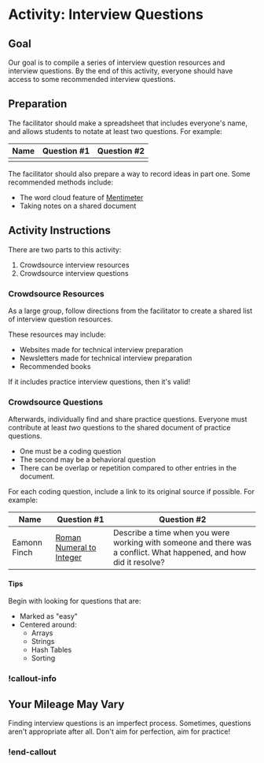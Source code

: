 # Activity: Interview Questions

## Goal

Our goal is to compile a series of interview question resources and interview questions. By the end of this activity, everyone should have access to some recommended interview questions.

## Preparation

The facilitator should make a spreadsheet that includes everyone's name, and allows students to notate at least two questions. For example:

| Name | Question #1 | Question #2 |
| ---- | ----------- | ----------- |
|      |             |

The facilitator should also prepare a way to record ideas in part one. Some recommended methods include:

- The word cloud feature of [Mentimeter](https://www.mentimeter.com/)
- Taking notes on a shared document

## Activity Instructions

There are two parts to this activity:

1. Crowdsource interview resources
1. Crowdsource interview questions

### Crowdsource Resources

As a large group, follow directions from the facilitator to create a shared list of interview question resources.

These resources may include:

- Websites made for technical interview preparation
- Newsletters made for technical interview preparation
- Recommended books

If it includes practice interview questions, then it's valid!

### Crowdsource Questions

Afterwards, individually find and share practice questions. Everyone must contribute at least _two_ questions to the shared document of practice questions.

- One must be a coding question
- The second may be a behavioral question
- There can be overlap or repetition compared to other entries in the document.

For each coding question, include a link to its original source if possible. For example:

| Name         | Question #1                                                                 | Question #2                                                                                                         |
| ------------ | --------------------------------------------------------------------------- | ------------------------------------------------------------------------------------------------------------------- |
| Eamonn Finch | [Roman Numeral to Integer](https://leetcode.com/problems/roman-to-integer/) | Describe a time when you were working with someone and there was a conflict. What happened, and how did it resolve? |

#### Tips

Begin with looking for questions that are:

- Marked as "easy"
- Centered around:
  - Arrays
  - Strings
  - Hash Tables
  - Sorting

### !callout-info

## Your Mileage May Vary

Finding interview questions is an imperfect process. Sometimes, questions aren't appropriate after all. Don't aim for perfection, aim for practice!

### !end-callout
